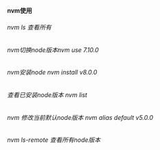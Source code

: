 #### nvm使用
###### nvm ls 查看所有
###### nvm切换node版本nvm use 7.10.0
###### nvm安装node  nvm install v8.0.0
###### 查看已安装node版本  nvm list
###### nvm 修改当前默认node版本 nvm alias default v5.0.0
###### nvm ls-remote 查看所有node版本